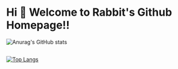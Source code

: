 Hi 💖 Welcome to Rabbit's Github Homepage!!
===========================================
![Anurag's GitHub stats](https://github-readme-stats.vercel.app/api?username=caizilong2019&show_icons=true&theme=gruvbox)
##
[![Top Langs](https://github-readme-stats.vercel.app/api/top-langs/?username=caizilong2019)](https://github.com/anuraghazra/github-readme-stats)
